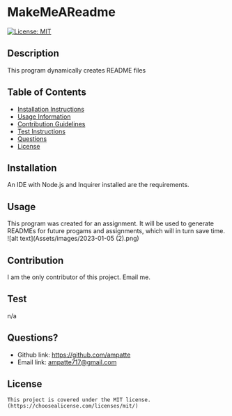 # MakeMeAReadme

  [![License: MIT](https://img.shields.io/badge/License-MIT-yellow.svg)](https://opensource.org/licenses/MIT)

  ## Description
  This program dynamically creates README files

  ## Table of Contents
  - [Installation Instructions](#Installation)
  - [Usage Information](#Usage)
  - [Contribution Guidelines](#Contribution)
  - [Test Instructions](#Test)
  - [Questions](#Questions)
  - [License](#License)
  
  ## Installation
  An IDE with Node.js and Inquirer installed are the requirements.

  ## Usage
  This program was created for an assignment. It will be used to generate READMEs for future progams and assignments, which will in turn save time.
  ![alt text](Assets/images/2023-01-05 (2).png)
  
  ## Contribution
  I am the only contributor of this project. Email me.

  ## Test
  n/a

  ## Questions?
  - Github link: https://github.com/ampatte
  - Email link: ampatte717@gmail.com

  ## License
    This project is covered under the MIT license.(https://choosealicense.com/licenses/mit/)
